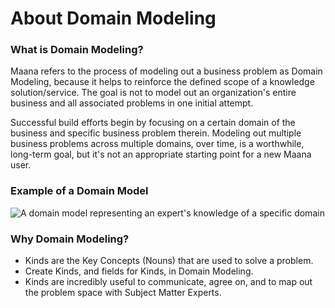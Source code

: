 # About Domain Modeling

### What is Domain Modeling? <a id="what-is-domain-modeling"></a>

Maana refers to the process of modeling out a business problem as Domain Modeling, because it helps to reinforce the defined scope of a knowledge solution/service. The goal is not to model out an organization's entire business and all associated problems in one initial attempt. 

Successful build efforts begin by focusing on a certain domain of the business and specific business problem therein. Modeling out multiple business problems across multiple domains, over time, is a worthwhile, long-term goal, but it's not an appropriate starting point for a new Maana user.

### Example of a Domain Model

![A domain model representing an expert&apos;s knowledge of a specific domain](https://maanaimages.blob.core.windows.net/maana-q-documentation/well%20interv.png)

### Why Domain Modeling? <a id="why-domain-modeling"></a>

* Kinds are the Key Concepts \(Nouns\) that are used to solve a problem.
* Create Kinds, and fields for Kinds, in Domain Modeling.
* Kinds are incredibly useful to communicate, agree on, and to map out the problem space with Subject Matter Experts.

​[  
](https://maana-ue.gitbook.io/product/~/drafts/-LZph7cZfruBt7FBiKE8/primary/product-guide/the-solution-lifecycle/domain-and-function-modeling)

